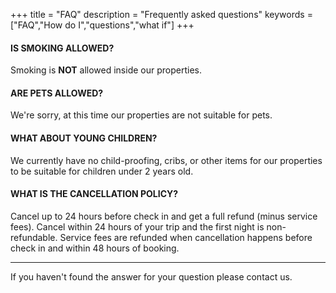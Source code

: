 +++
title = "FAQ"
description = "Frequently asked questions"
keywords = ["FAQ","How do I","questions","what if"]
+++

#### IS SMOKING ALLOWED?

Smoking is **NOT** allowed inside our properties.

#### ARE PETS ALLOWED?

We're sorry, at this time our properties are not suitable for pets.

#### WHAT ABOUT YOUNG CHILDREN?

We currently have no child-proofing, cribs, or other items for our properties to be suitable for children under 2 years old.

#### WHAT IS THE CANCELLATION POLICY?

Cancel up to 24 hours before check in and get a full refund (minus service fees). Cancel within 24 hours of your trip and the first night is non-refundable. Service fees are refunded when cancellation happens before check in and within 48 hours of booking.

---

If you haven't found the answer for your question please contact us.
